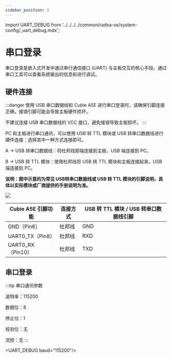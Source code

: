 ```yaml
---
sidebar_position: 3
---
```


import UART_DEBUG from '../../../../common/radxa-os/system-config/\_uart_debug.mdx';

# 串口登录

串口登录是嵌入式开发中通过串行通信接口 (UART) 与主板交互的核心手段，通过串口工具可以查看系统输出的信息和进行调试。

## 硬件连接

:::danger
使用 USB 串口数据线和 Cubie A5E 进行串口登录时，请确保引脚连接正确，接错引脚可能会导致主板硬件损坏。

不建议连接 USB 串口数据线的 VCC 接口，避免接错导致主板损坏。
:::

PC 和主板进行串口通讯，可以使用 USB 转 TTL 模块或 USB 转串口数据线进行硬件连接：选择其中一种方式连接即可。

A -> USB 转串口数据线：将杜邦线那端连接到主板，USB 端连接到 PC。

B -> USB 转 TTL 模块：使用杜邦线将 USB 转 TTL 模块和主板连接起来，USB 端连接到 PC。

**说明：图中示意的为常见 USB转串口数据线或 USB 转 TTL 模块的引脚说明，具体以实际模块或厂商提供的手册说明为准。**

<div style={{textAlign: 'center'}}>
  <img src="/img/cubie/a5e/a5e_debug.webp" style={{width: '100%', maxWidth: '1200px'}} />
</div>

| Cubie A5E 引脚功能 | 连接方式 | USB 转 TTL 模块 / USB 转串口数据线引脚 |
| ------------------ | -------- | -------------------------------------- |
| GND（Pin6）        | 杜邦线   | GND                                    |
| UART0_TX（Pin8）   | 杜邦线   | RXD                                    |
| UART0_RX（Pin10）  | 杜邦线   | TXD                                    |

## 串口登录

:::tip 串口通讯参数

波特率：115200

数据位：8

停止位：1

校验位：无

流控：无
:::

<UART_DEBUG baud="115200"/>
